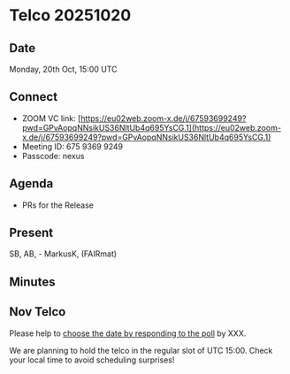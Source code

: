 Telco 20251020
==============

Date
----

Monday, 20th Oct, 15:00 UTC

Connect
-------

- ZOOM VC link: [https://eu02web.zoom-x.de/j/67593699249?pwd=GPvAopqNNsikUS36NltUb4q695YsCG.1](https://eu02web.zoom-x.de/j/67593699249?pwd=GPvAopqNNsikUS36NltUb4q695YsCG.1)
- Meeting ID: 675 9369 9249
- Passcode: nexus

Agenda
------

- PRs for the Release
  

Present
-------

SB, AB,   - MarkusK,  (FAIRmat)

Minutes
-------

Nov Telco
---------

Please help to [choose the date by responding to the poll]() by XXX.

We are planning to hold the telco in the regular slot of UTC 15:00. Check your local time to avoid scheduling surprises!
